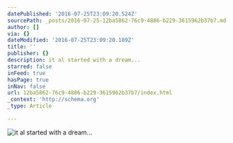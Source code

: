 ```yaml
---
datePublished: '2016-07-25T23:09:20.524Z'
sourcePath: _posts/2016-07-25-12ba5862-76c9-4886-b229-3615962b37b7.md
author: []
via: {}
dateModified: '2016-07-25T23:09:20.189Z'
title: ''
publisher: {}
description: it al started with a dream...
starred: false
inFeed: true
hasPage: true
inNav: false
url: 12ba5862-76c9-4886-b229-3615962b37b7/index.html
_context: 'http://schema.org'
_type: Article

---
```

![it al started with a dream...](https://the-grid-user-content.s3-us-west-2.amazonaws.com/0ba14fe4-bf5d-4afa-9aef-e12ea642e948.jpg)